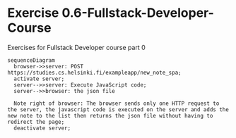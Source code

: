 # Exercise 0.6-Fullstack-Developer-Course
Exercises for Fullstack Developer course part 0
```mermaid
sequenceDiagram  
  browser->>server: POST https://studies.cs.helsinki.fi/exampleapp/new_note_spa;
  activate server;
  server-->>server: Execute JavaScript code;
  server-->>browser: the json file
  
  Note right of browser: The browser sends only one HTTP request to the server, the javascript code is executed on the server and adds the new note to the list then returns the json file without having to redirect the page;
  deactivate server;
```
